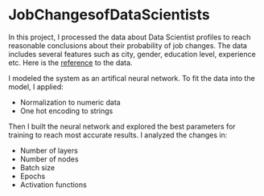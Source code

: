 # JobChangesofDataScientists

In this project, I processed the data about Data Scientist profiles to reach reasonable conclusions about their probability of job changes. The data includes several features such as city, gender, education level, experience etc. Here is the [reference](https://www.kaggle.com/arashnic/hr-analytics-job-change-of-data-scientists) to the data.


I modeled the system as an artifical neural network. To fit the data into the model, I applied:  
* Normalization to numeric data
* One hot encoding to strings  

Then I built the neural network and explored the best parameters for training to reach most accurate results. I analyzed the changes in:  
* Number of layers
* Number of nodes
* Batch size
* Epochs
* Activation functions
